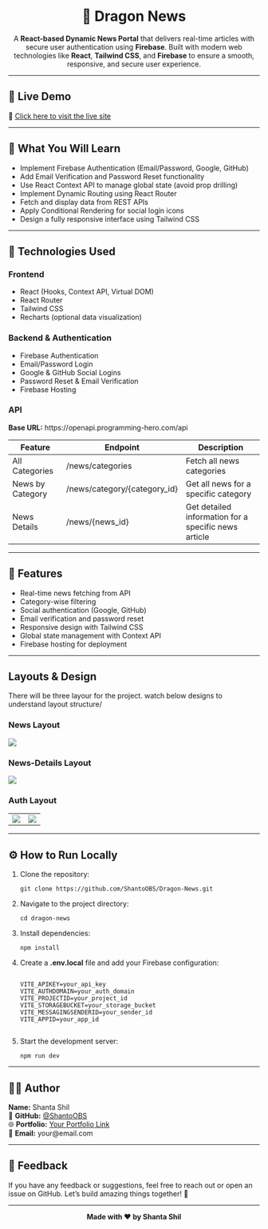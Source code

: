 <h1 align="center">🐉 Dragon News</h1>

<p align="center">
  A <b>React-based Dynamic News Portal</b> that delivers real-time articles with secure user authentication using <b>Firebase</b>.  
  Built with modern web technologies like <b>React</b>, <b>Tailwind CSS</b>, and <b>Firebase</b> to ensure a smooth, responsive, and secure user experience.  
</p>

<hr/>

<h2>🚀 Live Demo</h2>
<p>🔗 <a href="https://dragon-news-d3969.web.app/" target="_blank" >Click here to visit the live site</a></p>

<hr/>

<h2>🧠 What You Will Learn</h2>
<ul>
  <li>Implement Firebase Authentication (Email/Password, Google, GitHub)</li>
  <li>Add Email Verification and Password Reset functionality</li>
  <li>Use React Context API to manage global state (avoid prop drilling)</li>
  <li>Implement Dynamic Routing using React Router</li>
  <li>Fetch and display data from REST APIs</li>
  <li>Apply Conditional Rendering for social login icons</li>
  <li>Design a fully responsive interface using Tailwind CSS</li>
</ul>

<hr/>

<h2>🧩 Technologies Used</h2>

<h3>Frontend</h3>
<ul>
  <li>React (Hooks, Context API, Virtual DOM)</li>
  <li>React Router</li>
  <li>Tailwind CSS</li>
  <li>Recharts (optional data visualization)</li>
</ul>

<h3>Backend & Authentication</h3>
<ul>
  <li>Firebase Authentication</li>
  <li>Email/Password Login</li>
  <li>Google & GitHub Social Logins</li>
  <li>Password Reset & Email Verification</li>
  <li>Firebase Hosting</li>
</ul>

<h3>API</h3>
<p><b>Base URL:</b> https://openapi.programming-hero.com/api</p>

<table>
  <thead>
    <tr>
      <th>Feature</th>
      <th>Endpoint</th>
      <th>Description</th>
    </tr>
  </thead>
  <tbody>
    <tr>
      <td>All Categories</td>
      <td>/news/categories</td>
      <td>Fetch all news categories</td>
    </tr>
    <tr>
      <td>News by Category</td>
      <td>/news/category/{category_id}</td>
      <td>Get all news for a specific category</td>
    </tr>
    <tr>
      <td>News Details</td>
      <td>/news/{news_id}</td>
      <td>Get detailed information for a specific news article</td>
    </tr>
  </tbody>
</table>

<hr/>

<h2>📸 Features</h2>
<ul>
  <li>Real-time news fetching from API</li>
  <li>Category-wise filtering</li>
  <li>Social authentication (Google, GitHub)</li>
  <li>Email verification and password reset</li>
  <li>Responsive design with Tailwind CSS</li>
  <li>Global state management with Context API</li>
  <li>Firebase hosting for deployment</li>
</ul>

<hr/>

## Layouts & Design

There will be three layour for the project. watch below designs to understand layout structure/

### News Layout

 <img src="https://i.ibb.co.com/sJFwsTBZ/home-layout.png"/>

### News-Details Layout

 <img src="https://i.ibb.co.com/4ZJ3wBfq/news-details-layout.png"/>

### Auth Layout

<table>
 <tr>
   <td> <img  src="https://i.ibb.co.com/BVtvwgbN/auth-layout-login.png"/></td>
   <td> <img src="https://i.ibb.co.com/27Rmt7C5/auth-layout-register.png"/></td>
 </tr> 
</table>
<hr/>

<h2>⚙️ How to Run Locally</h2>

<ol>
  <li>Clone the repository:
    <pre><code>git clone https://github.com/ShantoOBS/Dragon-News.git</code></pre>
  </li>
  <li>Navigate to the project directory:
    <pre><code>cd dragon-news</code></pre>
  </li>
  <li>Install dependencies:
    <pre><code>npm install</code></pre>
  </li>
  <li>Create a <b>.env.local</b> file and add your Firebase configuration:
    <pre><code>
VITE_APIKEY=your_api_key
VITE_AUTHDOMAIN=your_auth_domain
VITE_PROJECTID=your_project_id
VITE_STORAGEBUCKET=your_storage_bucket
VITE_MESSAGINGSENDERID=your_sender_id
VITE_APPID=your_app_id
    </code></pre>
  </li>
  <li>Start the development server:
    <pre><code>npm run dev</code></pre>
  </li>
</ol>

<hr/>

<h2>👨‍💻 Author</h2>
<p>
  <b>Name:</b> Shanta Shil <br/>
  💼 <b>GitHub:</b> <a href="https://github.com/ShantoOBS" target="_blank">@ShantoOBS</a> <br/>
  🌐 <b>Portfolio:</b> <a href="#">Your Portfolio Link</a> <br/>
  📧 <b>Email:</b> your@email.com
</p>

<hr/>

<h2>💬 Feedback</h2>
<p>
  If you have any feedback or suggestions, feel free to reach out or open an issue on GitHub.  
  Let’s build amazing things together! 🚀
</p>

<hr/>

<p align="center">
  <b>Made with ❤️ by Shanta Shil</b>
</p>


